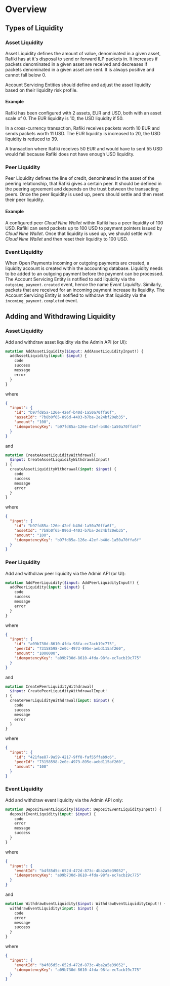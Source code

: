 # Overview

## Types of Liquidity

### Asset Liquidity

Asset Liquidity defines the amount of value, denominated in a given asset, Rafiki has at it's disposal to send or forward ILP packets in. It increases if packets denominated in a given asset are received and decreases if packets denominated in a given asset are sent. It is always positive and cannot fall below 0.

Account Servicing Entities should define and adjust the asset liquidity based on their liquidity risk profile.

#### Example

Rafiki has been configured with 2 assets, EUR and USD, both with an asset scale of 0. The EUR liquidity is 10, the USD liquidity if 50.

In a cross-currency transaction, Rafiki receives packets worth 10 EUR and sends packets worth 11 USD. The EUR liquidity is increased to 20, the USD liquidity is reduced to 39.

A transaction where Rafiki receives 50 EUR and would have to sent 55 USD would fail because Rafiki does not have enough USD liquidity.

### Peer Liquidity

Peer Liquidity defines the line of credit, denominated in the asset of the peering relationship, that Rafiki gives a certain peer. It should be defined in the peering agreement and depends on the trust between the transacting peers. Once the peer liquidity is used up, peers should settle and then reset their peer liquidity.

#### Example

A configured peer _Cloud Nine Wallet_ within Rafiki has a peer liquidity of 100 USD. Rafiki can send packets up to 100 USD to payment pointers issued by _Cloud Nine Wallet_. Once that liquidity is used up, we should settle with _Cloud Nine Wallet_ and then reset their liquidity to 100 USD.

### Event Liquidity

When Open Payments incoming or outgoing payments are created, a liquidity account is created within the accounting database. Liquidity needs to be added to an outgoing payment before the payment can be processed. The Account Servicing Entity is notified to add liquidity via the `outgoing_payment.created` event, hence the name _Event Liquidity_. Similarly, packets that are received for an incoming payment increase its liquidity. The Account Servicing Entity is notified to withdraw that liquidity via the `incoming_payment.completed` event.

## Adding and Withdrawing Liquidity

### Asset Liquidity

Add and withdraw asset liquidity via the Admin API (or UI):

```graphql
mutation AddAssetLiquidity($input: AddAssetLiquidityInput!) {
  addAssetLiquidity(input: $input) {
    code
    success
    message
    error
  }
}
```

where

```json
{
  "input": {
    "id": "b97fd85a-126e-42ef-b40d-1a50a70ffa6f",
    "assetId": "7b8b0f65-896d-4403-b7ba-2e24bf20eb35",
    "amount": "100",
    "idempotencyKey": "b97fd85a-126e-42ef-b40d-1a50a70ffa6f"
  }
}
```

and

```graphql
mutation CreateAssetLiquidityWithdrawal(
  $input: CreateAssetLiquidityWithdrawalInput!
) {
  createAssetLiquidityWithdrawal(input: $input) {
    code
    success
    message
    error
  }
}
```

where

```json
{
  "input": {
    "id": "b97fd85a-126e-42ef-b40d-1a50a70ffa6f",
    "assetId": "7b8b0f65-896d-4403-b7ba-2e24bf20eb35",
    "amount": "100",
    "idempotencyKey": "b97fd85a-126e-42ef-b40d-1a50a70ffa6f"
  }
}
```

### Peer Liquidity

Add and withdraw peer liquidity via the Admin API (or UI):

```graphql
mutation AddPeerLiquidity($input: AddPeerLiquidityInput!) {
  addPeerLiquidity(input: $input) {
    code
    success
    message
    error
  }
}
```

where

```json
{
  "input": {
    "id": "a09b730d-8610-4fda-98fa-ec7acb19c775",
    "peerId": "73158598-2e0c-4973-895e-aebd115af260",
    "amount": "1000000",
    "idempotencyKey": "a09b730d-8610-4fda-98fa-ec7acb19c775"
  }
}
```

and

```graphql
mutation CreatePeerLiquidityWithdrawal(
  $input: CreatePeerLiquidityWithdrawalInput!
) {
  createPeerLiquidityWithdrawal(input: $input) {
    code
    success
    message
    error
  }
}
```

where

```json
{
  "input": {
    "id": "421fae87-9a59-4217-9ff8-faf55ffab9c6",
    "peerId": "73158598-2e0c-4973-895e-aebd115af260",
    "amount": "100"
  }
}
```

### Event Liquidity

Add and withdraw event liquidity via the Admin API only:

```graphql
mutation DepositEventLiquidity($input: DepositEventLiquidityInput!) {
  depositEventLiquidity(input: $input) {
    code
    error
    message
    success
  }
}
```

where

```json
{
  "input": {
    "eventId": "b4f85d5c-652d-472d-873c-4ba2a5e39052",
    "idempotencyKey": "a09b730d-8610-4fda-98fa-ec7acb19c775"
  }
}
```

and

```graphql
mutation WithdrawEventLiquidity($input: WithdrawEventLiquidityInput!) {
  withdrawEventLiquidity(input: $input) {
    code
    error
    message
    success
  }
}
```

where

```json
{
  "input": {
    "eventId": "b4f85d5c-652d-472d-873c-4ba2a5e39052",
    "idempotencyKey": "a09b730d-8610-4fda-98fa-ec7acb19c775"
  }
}
```
